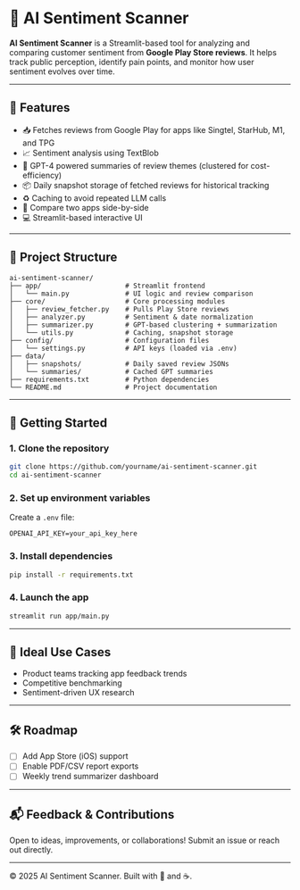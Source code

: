 # 📱 AI Sentiment Scanner

**AI Sentiment Scanner** is a Streamlit-based tool for analyzing and comparing customer sentiment from **Google Play Store reviews**. It helps track public perception, identify pain points, and monitor how user sentiment evolves over time.

---

## 🔧 Features

- 📥 Fetches reviews from Google Play for apps like Singtel, StarHub, M1, and TPG
- 📈 Sentiment analysis using TextBlob
- 🧠 GPT-4 powered summaries of review themes (clustered for cost-efficiency)
- 📦 Daily snapshot storage of fetched reviews for historical tracking
- ♻️ Caching to avoid repeated LLM calls
- 🧪 Compare two apps side-by-side
- 💻 Streamlit-based interactive UI

---

## 📂 Project Structure

```
ai-sentiment-scanner/
├── app/                     # Streamlit frontend
│   └── main.py              # UI logic and review comparison
├── core/                    # Core processing modules
│   ├── review_fetcher.py    # Pulls Play Store reviews
│   ├── analyzer.py          # Sentiment & date normalization
│   ├── summarizer.py        # GPT-based clustering + summarization
│   └── utils.py             # Caching, snapshot storage
├── config/                  # Configuration files
│   └── settings.py          # API keys (loaded via .env)
├── data/
│   ├── snapshots/           # Daily saved review JSONs
│   └── summaries/           # Cached GPT summaries
├── requirements.txt         # Python dependencies
└── README.md                # Project documentation
```

---

## 🚀 Getting Started

### 1. Clone the repository
```bash
git clone https://github.com/yourname/ai-sentiment-scanner.git
cd ai-sentiment-scanner
```

### 2. Set up environment variables
Create a `.env` file:
```env
OPENAI_API_KEY=your_api_key_here
```

### 3. Install dependencies
```bash
pip install -r requirements.txt
```

### 4. Launch the app
```bash
streamlit run app/main.py
```

---

## 🧠 Ideal Use Cases

- Product teams tracking app feedback trends
- Competitive benchmarking
- Sentiment-driven UX research

---

## 🛠 Roadmap

- [ ] Add App Store (iOS) support
- [ ] Enable PDF/CSV report exports
- [ ] Weekly trend summarizer dashboard

---

## 📬 Feedback & Contributions
Open to ideas, improvements, or collaborations! Submit an issue or reach out directly.

---

© 2025 AI Sentiment Scanner. Built with 🧠 and ☕.